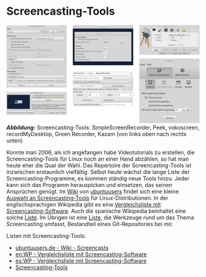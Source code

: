 # Screencasting-Tools

![Screencasting-Tools - 6 Beispiele](../../images/screencasting-tools.png) ***Abbildung:*** Screencasting-Tools: SimpleScreenRecorder, Peek, vokoscreen, recordMyDesktop, Green Recorder, Kazam (von links oben nach rechts unten) 

Konnte man 2006, als ich angefangen habe Videotutorials zu erstellen,
die Screencasting-Tools für Linux noch an einer Hand abzählen, so hat man heute eher die Qual der Wahl. 
Das Repertoire der Screencasting-Tools ist inzwischen erstaunlich vielfältig. 
Selbst heute wächst die lange Liste der Screencasting-Programme, es kommen ständig neue Tools hinzu. 
Jeder kann sich das Programm herauspicken und einsetzen, das seinen Ansprüchen genügt. 
Im [Wiki](https://wiki.ubuntuusers.de/Startseite/) von [ubuntuusers](https://ubuntuusers.de/) findet sich eine kleine [Auswahl an Screencasting-Tools](https://wiki.ubuntuusers.de/Screencasts/) für Linux-Distributionen. 
In der englischsprachigen Wikipedia gibt es eine [Vergleichsliste mit Screencasting-Software](https://en.wikipedia.org/wiki/Comparison_of_screencasting_software).
Auch die spanische Wikipedia beinhaltet eine solche [Liste](https://es.wikipedia.org/wiki/Comparaci%C3%B3n_de_programas_de_screencast).
Im Übrigen ist eine [Liste](https://github.com/openscreencast/openscreencast_material/blob/master/tools.md),
die Werkzeuge rund um das Thema Screencasting umfasst, Bestandteil eines Git-Repositories bei mir.

Listen mit Screencasting-Tools:

* [ubuntuusers.de - Wiki - Screencasts](https://wiki.ubuntuusers.de/Screencasts/)
* [en:WP - Vergleichsliste mit Screencasting-Software](https://en.wikipedia.org/wiki/Comparison_of_screencasting_software)
* [es:WP - Vergleichsliste mit Screencasting-Software](https://es.wikipedia.org/wiki/Comparaci%C3%B3n_de_programas_de_screencast)
* [Screencasting-Tools](https://github.com/openscreencast/openscreencast_material/blob/master/tools.md)
